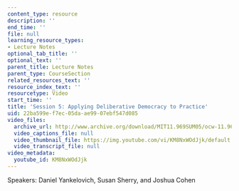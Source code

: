 ```yaml
---
content_type: resource
description: ''
end_time: ''
file: null
learning_resource_types:
- Lecture Notes
optional_tab_title: ''
optional_text: ''
parent_title: Lecture Notes
parent_type: CourseSection
related_resources_text: ''
resource_index_text: ''
resourcetype: Video
start_time: ''
title: 'Session 5: Applying Deliberative Democracy to Practice'
uid: 22ba599e-f7ec-05da-ae99-07ebf547d085
video_files:
  archive_url: http://www.archive.org/download/MIT11.969SUM05/ocw-11.969-clip5-220k.mp4
  video_captions_file: null
  video_thumbnail_file: https://img.youtube.com/vi/KM8NxWOdJjk/default.jpg
  video_transcript_file: null
video_metadata:
  youtube_id: KM8NxWOdJjk
---
```


Speakers: Daniel Yankelovich, Susan Sherry, and Joshua Cohen